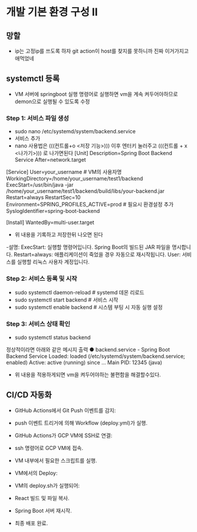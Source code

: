 # 개발 기본 환경 구성 Ⅱ

## 망할
- ip는 고정ip를 쓰도록 하자 git action이 host를 찾지를 못하니까 진짜 이거가지고 애먹었네

## systemctl 등록
- VM 서버에 springboot 실행 명령어로 실행하면 vm을 계속 켜두어야하므로 demon으로 실행될 수 있도록 수정

### Step 1: 서비스 파일 생성

- sudo nano /etc/systemd/system/backend.service
- 서비스 추가
- nano 사용법은 (((컨트롤+o <저장 기능>))) 이후 엔터키 눌러주고 (((컨트롤 + x <나가기>))) 로 나가면된다
[Unit]
Description=Spring Boot Backend Service
After=network.target

[Service]
User=your_username                   # VM의 사용자명
WorkingDirectory=/home/your_username/test1/backend
ExecStart=/usr/bin/java -jar /home/your_username/test1/backend/build/libs/your-backend.jar
Restart=always
RestartSec=10
Environment=SPRING_PROFILES_ACTIVE=prod  # 필요시 환경설정 추가
SyslogIdentifier=spring-boot-backend

[Install]
WantedBy=multi-user.target

 - 위 내용을 기록하고 저장한뒤 나오면 된다

-설명:
ExecStart: 실행할 명령어입니다. Spring Boot의 빌드된 JAR 파일을 명시합니다.
Restart=always: 애플리케이션이 죽었을 경우 자동으로 재시작됩니다.
User: 서비스를 실행할 리눅스 사용자 계정입니다.

### Step 2: 서비스 등록 및 시작

 - sudo systemctl daemon-reload        # systemd 데몬 리로드
 - sudo systemctl start backend        # 서비스 시작
 - sudo systemctl enable backend       # 시스템 부팅 시 자동 실행 설정

### Step 3: 서비스 상태 확인

- sudo systemctl status backend

정상적이라면 아래와 같은 메시지 출력
● backend.service - Spring Boot Backend Service
   Loaded: loaded (/etc/systemd/system/backend.service; enabled)
   Active: active (running) since ...
   Main PID: 12345 (java)

- 위 내용을 적용하게되면 vm을 켜두어야하는 불편함을 해결할수있다.


## CI/CD 자동화


- GitHub Actions에서 Git Push 이벤트를 감지:

- push 이벤트 트리거에 의해 Workflow (deploy.yml)가 실행.
- GitHub Actions가 GCP VM에 SSH로 연결:

- ssh 명령어로 GCP VM에 접속.
- VM 내부에서 필요한 스크립트를 실행.
- VM에서의 Deploy:

- VM의 deploy.sh가 실행되어:
- React 빌드 및 파일 복사.
- Spring Boot 서버 재시작.
- 최종 배포 완료.